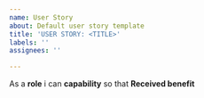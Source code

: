 ```yaml
---
name: User Story
about: Default user story template
title: 'USER STORY: <TITLE>'
labels: ''
assignees: ''

---
```


As a **role** i can **capability** so that **Received benefit**
